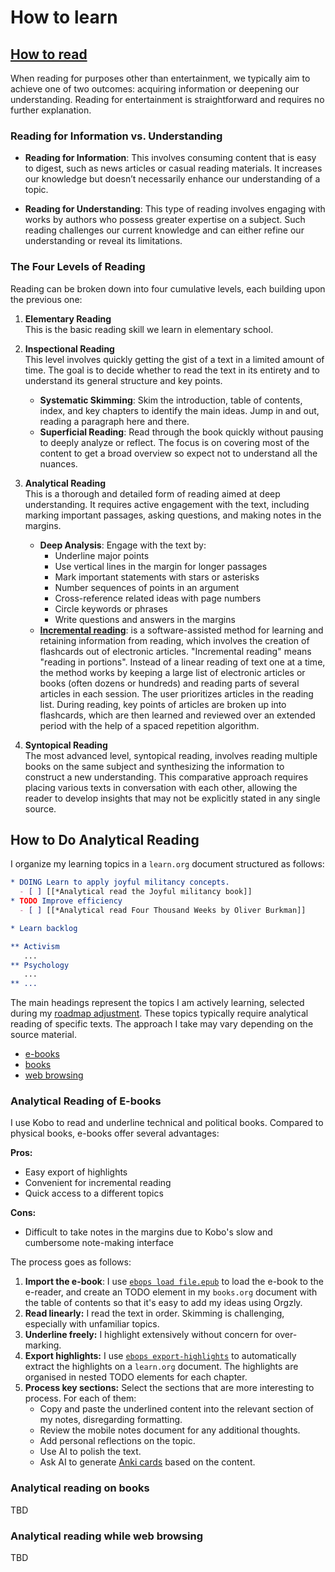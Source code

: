 
# How to learn

## [How to read](https://fs.blog/levels-of-reading/)

When reading for purposes other than entertainment, we typically aim to achieve one of two outcomes: acquiring information or deepening our understanding. Reading for entertainment is straightforward and requires no further explanation.

### Reading for Information vs. Understanding

- **Reading for Information**: This involves consuming content that is easy to digest, such as news articles or casual reading materials. It increases our knowledge but doesn’t necessarily enhance our understanding of a topic.
  
- **Reading for Understanding**: This type of reading involves engaging with works by authors who possess greater expertise on a subject. Such reading challenges our current knowledge and can either refine our understanding or reveal its limitations.

### The Four Levels of Reading

Reading can be broken down into four cumulative levels, each building upon the previous one:

1. **Elementary Reading**  
   This is the basic reading skill we learn in elementary school.

2. **Inspectional Reading**  
   This level involves quickly getting the gist of a text in a limited amount of time. The goal is to decide whether to read the text in its entirety and to understand its general structure and key points.  
   - **Systematic Skimming**: Skim the introduction, table of contents, index, and key chapters to identify the main ideas. Jump in and out, reading a paragraph here and there.
   - **Superficial Reading**: Read through the book quickly without pausing to deeply analyze or reflect. The focus is on covering most of the content to get a broad overview so expect not to  understand all the nuances.

3. **Analytical Reading**  
   This is a thorough and detailed form of reading aimed at deep understanding. It requires active engagement with the text, including marking important passages, asking questions, and making notes in the margins.  
   - **Deep Analysis**: Engage with the text by:
     - Underline major points
     - Use vertical lines in the margin for longer passages
     - Mark important statements with stars or asterisks
     - Number sequences of points in an argument
     - Cross-reference related ideas with page numbers
     - Circle keywords or phrases
     - Write questions and answers in the margins
   - **[Incremental reading](https://en.wikipedia.org/wiki/Incremental_reading)**: is a software-assisted method for learning and retaining information from reading, which involves the creation of flashcards out of electronic articles. "Incremental reading" means "reading in portions". Instead of a linear reading of text one at a time, the method works by keeping a large list of electronic articles or books (often dozens or hundreds) and reading parts of several articles in each session. The user prioritizes articles in the reading list. During reading, key points of articles are broken up into flashcards, which are then learned and reviewed over an extended period with the help of a spaced repetition algorithm.

4. **Syntopical Reading**  
   The most advanced level, syntopical reading, involves reading multiple books on the same subject and synthesizing the information to construct a new understanding. This comparative approach requires placing various texts in conversation with each other, allowing the reader to develop insights that may not be explicitly stated in any single source.

## How to Do Analytical Reading

I organize my learning topics in a `learn.org` document structured as follows:

```org
* DOING Learn to apply joyful militancy concepts.
  - [ ] [[*Analytical read the Joyful militancy book]]
* TODO Improve efficiency
  - [ ] [[*Analytical read Four Thousand Weeks by Oliver Burkman]]

* Learn backlog

** Activism
   ...
** Psychology
   ...
** ...
```

The main headings represent the topics I am actively learning, selected during my [roadmap adjustment](roadmap_adjustment.md). These topics typically require analytical reading of specific texts. The approach I take may vary depending on the source material. 

- [e-books](#analytical-reading-on-e-books)
- [books](#analytical-reading-on-books)
- [web browsing](#analytical-reading-while-web-browsing)

### Analytical Reading of E-books

I use Kobo to read and underline technical and political books. Compared to physical books, e-books offer several advantages:

**Pros:**
- Easy export of highlights
- Convenient for incremental reading
- Quick access to a different topics

**Cons:**
- Difficult to take notes in the margins due to Kobo's slow and cumbersome note-making interface

The process goes as follows:

1. **Import the e-book**: I use [`ebops load file.epub`](https://codeberg.org/lyz/ebops) to load the e-book to the e-reader, and create an TODO element in my `books.org` document with the table of contents so that it's easy to add my ideas using Orgzly.
1. **Read linearly:** I read the text in order. Skimming is challenging, especially with unfamiliar topics.
2. **Underline freely:** I highlight extensively without concern for over-marking.
3. **Export highlights:** I use [`ebops export-highlights`](https://codeberg.org/lyz/ebops) to automatically extract the highlights on a `learn.org` document. The highlights are organised  in nested TODO elements for each chapter.
4. **Process key sections:** Select the sections that are more interesting to process. For each of them:
   - Copy and paste the underlined content into the relevant section of my notes, disregarding formatting.
   - Review the mobile notes document for any additional thoughts.
   - Add personal reflections on the topic.
   - Use AI to polish the text.
   - Ask AI to generate [Anki cards](anki.md) based on the content.

### Analytical reading on books
TBD

### Analytical reading while web browsing
TBD

